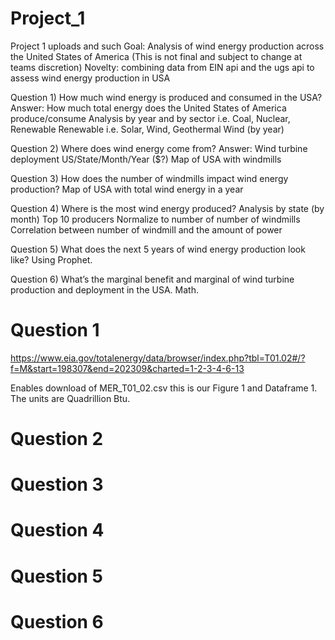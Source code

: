 # Project_1
Project 1 uploads and such
Goal: Analysis of wind energy production across the United States of America
(This is not final and subject to change at teams discretion) 
Novelty: combining data from EIN api and the ugs api to assess wind energy production in USA

Question 1) How much wind energy is produced and consumed in the USA?
Answer: 
How much total energy does the United States of America produce/consume
Analysis by year and by sector i.e. Coal, Nuclear, Renewable
Renewable  i.e. Solar, Wind, Geothermal
Wind (by year)

Question 2) Where does wind energy come from?
Answer:
Wind turbine deployment US/State/Month/Year ($?)
Map of USA with windmills

Question 3) How does the number of windmills impact wind energy production?
Map of USA with total wind energy in a year

Question 4) Where is the most wind energy produced?
Analysis by state (by month) Top 10 producers
Normalize to number of number of windmills
Correlation between number of windmill and the amount of power

Question 5) What does the next 5 years  of wind energy production look like? 
Using Prophet.

Question 6) What’s the marginal benefit and marginal of wind turbine production and deployment in the USA.
Math. 


# Question 1


https://www.eia.gov/totalenergy/data/browser/index.php?tbl=T01.02#/?f=M&start=198307&end=202309&charted=1-2-3-4-6-13

Enables download of MER_T01_02.csv this is our Figure 1 and Dataframe 1. The units are Quadrillion Btu.


# Question 2

# Question 3

# Question 4

# Question 5

# Question 6


